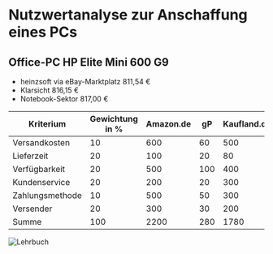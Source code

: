 # Nutzwertanalyse zur Anschaffung eines PCs

## Office-PC HP Elite Mini 600 G9

- heinzsoft via eBay-Marktplatz 811,54 €
- Klarsicht 816,15 €
- Notebook-Sektor 817,00 €

|Kriterium|Gewichtung in %|Amazon.de|gP|Kaufland.de|gP|ebay.de|gP|
|---------|----------|---|---|---|---|---|---|
|Versandkosten|10|600|60|500|50|400|40|
|Lieferzeit|20|100|20|80|16|60|12|
|Verfügbarkeit|20|500|100|400|80|300|60|
|Kundenservice|20|200|20|300|30|300|30|
|Zahlungsmethode|10|500|50|300|30|500|10|
|Versender|20|300|30|200|20|200|20|
|Summe|100|2200|280|1780|226|1760|172|

![Lehrbuch](Price_comparison_for_workstations_Date_Spreadsheet-1.png)